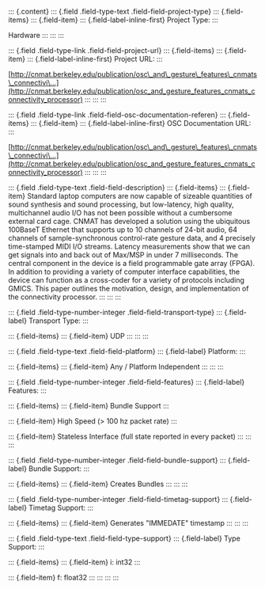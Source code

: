 ::: {.content}
::: {.field .field-type-text .field-field-project-type}
::: {.field-items}
::: {.field-item}
::: {.field-label-inline-first}
Project Type:
:::

Hardware
:::
:::
:::

::: {.field .field-type-link .field-field-project-url}
::: {.field-items}
::: {.field-item}
::: {.field-label-inline-first}
Project URL:
:::

[http://cnmat.berkeley.edu/publication/osc\_and\_gesture\_features\_cnmats\_connectivi\...](http://cnmat.berkeley.edu/publication/osc_and_gesture_features_cnmats_connectivity_processor)
:::
:::
:::

::: {.field .field-type-link .field-field-osc-documentation-referen}
::: {.field-items}
::: {.field-item}
::: {.field-label-inline-first}
OSC Documentation URL:
:::

[http://cnmat.berkeley.edu/publication/osc\_and\_gesture\_features\_cnmats\_connectivi\...](http://cnmat.berkeley.edu/publication/osc_and_gesture_features_cnmats_connectivity_processor)
:::
:::
:::

::: {.field .field-type-text .field-field-description}
::: {.field-items}
::: {.field-item}
Standard laptop computers are now capable of sizeable quantities of
sound synthesis and sound processing, but low-latency, high quality,
multichannel audio I/O has not been possible without a cumbersome
external card cage. CNMAT has developed a solution using the ubiquitous
100BaseT Ethernet that supports up to 10 channels of 24-bit audio, 64
channels of sample-synchronous control-rate gesture data, and 4
precisely time-stamped MIDI I/O streams. Latency measurements show that
we can get signals into and back out of Max/MSP in under 7 milliseconds.
The central component in the device is a field programmable gate array
(FPGA). In addition to providing a variety of computer interface
capabilities, the device can function as a cross-coder for a variety of
protocols including GMICS. This paper outlines the motivation, design,
and implementation of the connectivity processor.
:::
:::
:::

::: {.field .field-type-number-integer .field-field-transport-type}
::: {.field-label}
Transport Type:
:::

::: {.field-items}
::: {.field-item}
UDP
:::
:::
:::

::: {.field .field-type-text .field-field-platform}
::: {.field-label}
Platform:
:::

::: {.field-items}
::: {.field-item}
Any / Platform Independent
:::
:::
:::

::: {.field .field-type-number-integer .field-field-features}
::: {.field-label}
Features:
:::

::: {.field-items}
::: {.field-item}
Bundle Support
:::

::: {.field-item}
High Speed (\> 100 hz packet rate)
:::

::: {.field-item}
Stateless Interface (full state reported in every packet)
:::
:::
:::

::: {.field .field-type-number-integer .field-field-bundle-support}
::: {.field-label}
Bundle Support:
:::

::: {.field-items}
::: {.field-item}
Creates Bundles
:::
:::
:::

::: {.field .field-type-number-integer .field-field-timetag-support}
::: {.field-label}
Timetag Support:
:::

::: {.field-items}
::: {.field-item}
Generates \"IMMEDATE\" timestamp
:::
:::
:::

::: {.field .field-type-text .field-field-type-support}
::: {.field-label}
Type Support:
:::

::: {.field-items}
::: {.field-item}
i: int32
:::

::: {.field-item}
f: float32
:::
:::
:::
:::
